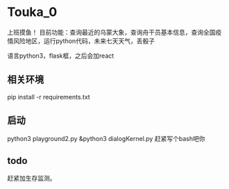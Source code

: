# Touka_0
上班摸鱼！
目前功能：查询最近的乌蒙大象，查询舟干员基本信息，查询全国疫情风险地区，运行python代码，未来七天天气，丢骰子

语言python3，flask框，之后会加react


## 相关环境
pip install -r requirements.txt

## 启动
python3 playground2.py &python3 dialogKernel.py 赶紧写个bash吧你

## todo
赶紧加生存监测。
